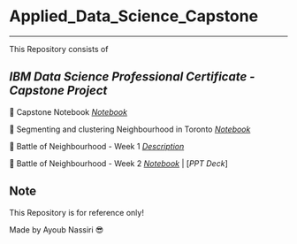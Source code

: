 # Applied_Data_Science_Capstone

---

This Repository consists of _<h2>IBM Data Science Professional Certificate - Capstone Project</h2>_ 

:rocket: Capstone Notebook [*Notebook*](https://github.com/ayoubn/Applied_Data_Science_Capstone/blob/main/Week%201%20Project.ipynb)

:rocket: Segmenting and clustering Neighbourhood in Toronto [*Notebook*](https://github.com/ayoubn/Applied_Data_Science_Capstone/blob/main/Project%202.ipynb)

:rocket: Battle of Neighbourhood - Week 1 [*Description*](https://github.com/ayoubn/Applied_Data_Science_Capstone/blob/6c8a8025cd05ad27b0adf3f999d6f68fd2c2a7f7/The%20Battle%20of%20Neighborhoods%20-%20Description.ipynb)

:rocket: Battle of Neighbourhood - Week 2 [*Notebook*](https://github.com/ayoubn/Applied_Data_Science_Capstone/blob/main/The%20Battle%20of%20Neighborhoods%20(Week%201).ipynb) | [*PPT Deck*]

## Note
This Repository is for reference only!

Made by Ayoub Nassiri :sunglasses:
